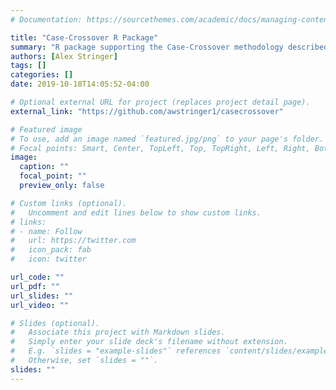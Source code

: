```yaml
---
# Documentation: https://sourcethemes.com/academic/docs/managing-content/

title: "Case-Crossover R Package"
summary: "R package supporting the Case-Crossover methodology described in our paper."
authors: [Alex Stringer]
tags: []
categories: []
date: 2019-10-18T14:05:52-04:00

# Optional external URL for project (replaces project detail page).
external_link: "https://github.com/awstringer1/casecrossover"

# Featured image
# To use, add an image named `featured.jpg/png` to your page's folder.
# Focal points: Smart, Center, TopLeft, Top, TopRight, Left, Right, BottomLeft, Bottom, BottomRight.
image:
  caption: ""
  focal_point: ""
  preview_only: false

# Custom links (optional).
#   Uncomment and edit lines below to show custom links.
# links:
# - name: Follow
#   url: https://twitter.com
#   icon_pack: fab
#   icon: twitter

url_code: ""
url_pdf: ""
url_slides: ""
url_video: ""

# Slides (optional).
#   Associate this project with Markdown slides.
#   Simply enter your slide deck's filename without extension.
#   E.g. `slides = "example-slides"` references `content/slides/example-slides.md`.
#   Otherwise, set `slides = ""`.
slides: ""
---
```

